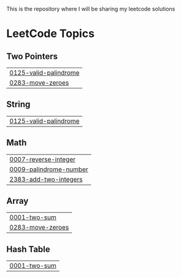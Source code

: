 This is the repository where I will be sharing my leetcode solutions

<!---LeetCode Topics Start-->
# LeetCode Topics
## Two Pointers
|  |
| ------- |
| [0125-valid-palindrome](https://github.com/RohitKumar-tech/leetcode_problems/tree/master/0125-valid-palindrome) |
| [0283-move-zeroes](https://github.com/RohitKumar-tech/leetcode_problems/tree/master/0283-move-zeroes) |
## String
|  |
| ------- |
| [0125-valid-palindrome](https://github.com/RohitKumar-tech/leetcode_problems/tree/master/0125-valid-palindrome) |
## Math
|  |
| ------- |
| [0007-reverse-integer](https://github.com/RohitKumar-tech/leetcode_problems/tree/master/0007-reverse-integer) |
| [0009-palindrome-number](https://github.com/RohitKumar-tech/leetcode_problems/tree/master/0009-palindrome-number) |
| [2383-add-two-integers](https://github.com/RohitKumar-tech/leetcode_problems/tree/master/2383-add-two-integers) |
## Array
|  |
| ------- |
| [0001-two-sum](https://github.com/RohitKumar-tech/leetcode_problems/tree/master/0001-two-sum) |
| [0283-move-zeroes](https://github.com/RohitKumar-tech/leetcode_problems/tree/master/0283-move-zeroes) |
## Hash Table
|  |
| ------- |
| [0001-two-sum](https://github.com/RohitKumar-tech/leetcode_problems/tree/master/0001-two-sum) |
<!---LeetCode Topics End-->